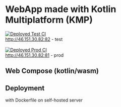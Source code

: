 # WebApp made with Kotlin Multiplatform (KMP)

[![Deployed Test CI](https://github.com/stslex/WebStSlex/actions/workflows/test-deploy.yml/badge.svg)](https://github.com/stslex/WebStSlex/actions/workflows/test-deploy.yml)
<br>
http://46.151.30.82:82 - test <br>
<br>
[![Deployed Prod CI](https://github.com/stslex/WebStSlex/actions/workflows/prod-deploy.yml/badge.svg)](https://github.com/stslex/WebStSlex/actions/workflows/prod-deploy.yml)
<br>
http://46.151.30.82:81 - prod <br>

## Web Compose (kotlin/wasm)

## Deployment

with Dockerfile on self-hosted server